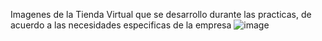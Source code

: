 Imagenes de la Tienda Virtual que se desarrollo durante las practicas, de acuerdo a las necesidades especificas de la empresa 
![image](https://github.com/user-attachments/assets/d08cb324-4f30-4adf-a514-905c0e1b24a3)
